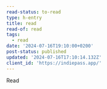 ```yaml
---
read-status: to-read
type: h-entry
title: read
read-of: read
tags:
  - read
date: '2024-07-16T19:10:00+0200'
post-status: published
updated: '2024-07-16T17:10:14.132Z'
client_id: 'https://indiepass.app/'
---
```

Read
